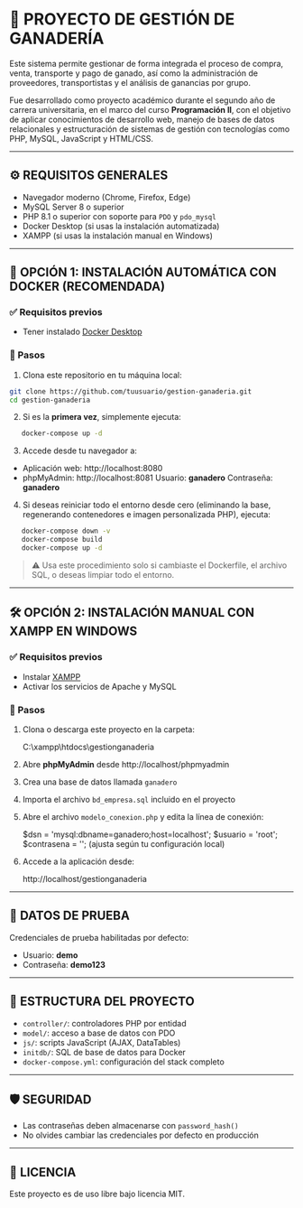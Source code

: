 # 🐄 PROYECTO DE GESTIÓN DE GANADERÍA

Este sistema permite gestionar de forma integrada el proceso de compra, venta, transporte y pago de ganado, así como la administración de proveedores, transportistas y el análisis de ganancias por grupo.

Fue desarrollado como proyecto académico durante el segundo año de carrera universitaria, en el marco del curso **Programación II**, con el objetivo de aplicar conocimientos de desarrollo web, manejo de bases de datos relacionales y estructuración de sistemas de gestión con tecnologías como PHP, MySQL, JavaScript y HTML/CSS.

---

## ⚙️ REQUISITOS GENERALES

- Navegador moderno (Chrome, Firefox, Edge)
- MySQL Server 8 o superior
- PHP 8.1 o superior con soporte para `PDO` y `pdo_mysql`
- Docker Desktop (si usas la instalación automatizada)
- XAMPP (si usas la instalación manual en Windows)

---

## 🚀 OPCIÓN 1: INSTALACIÓN AUTOMÁTICA CON DOCKER (RECOMENDADA)

### ✅ Requisitos previos

- Tener instalado [Docker Desktop](https://www.docker.com/products/docker-desktop)

### 🧱 Pasos

1. Clona este repositorio en tu máquina local:

```bash
git clone https://github.com/tuusuario/gestion-ganaderia.git
cd gestion-ganaderia
```

2. Si es la **primera vez**, simplemente ejecuta:

```bash
   docker-compose up -d
```

3. Accede desde tu navegador a:

- Aplicación web: http://localhost:8080
- phpMyAdmin: http://localhost:8081
  Usuario: **ganadero**
  Contraseña: **ganadero**

4. Si deseas reiniciar todo el entorno desde cero (eliminando la base, regenerando contenedores e imagen personalizada PHP), ejecuta:

```bash
   docker-compose down -v
   docker-compose build
   docker-compose up -d
```

> ⚠️ Usa este procedimiento solo si cambiaste el Dockerfile, el archivo SQL, o deseas limpiar todo el entorno.

---

## 🛠️ OPCIÓN 2: INSTALACIÓN MANUAL CON XAMPP EN WINDOWS

### ✅ Requisitos previos

- Instalar [XAMPP](https://www.apachefriends.org/index.html)
- Activar los servicios de Apache y MySQL

### 🧱 Pasos

1. Clona o descarga este proyecto en la carpeta:

   C:\xampp\htdocs\gestionganaderia

2. Abre **phpMyAdmin** desde http://localhost/phpmyadmin

3. Crea una base de datos llamada `ganadero`

4. Importa el archivo `bd_empresa.sql` incluido en el proyecto

5. Abre el archivo `modelo_conexion.php` y edita la línea de conexión:

   $dsn = 'mysql:dbname=ganadero;host=localhost';
   $usuario = 'root';
   $contrasena = ''; (ajusta según tu configuración local)

6. Accede a la aplicación desde:

   http://localhost/gestionganaderia

---

## 🧪 DATOS DE PRUEBA

Credenciales de prueba habilitadas por defecto:

- Usuario: **demo**
- Contraseña: **demo123**

---

## 📂 ESTRUCTURA DEL PROYECTO

- `controller/`: controladores PHP por entidad
- `model/`: acceso a base de datos con PDO
- `js/`: scripts JavaScript (AJAX, DataTables)
- `initdb/`: SQL de base de datos para Docker
- `docker-compose.yml`: configuración del stack completo

---

## 🛡️ SEGURIDAD

- Las contraseñas deben almacenarse con `password_hash()`
- No olvides cambiar las credenciales por defecto en producción

---

## 📄 LICENCIA

Este proyecto es de uso libre bajo licencia MIT.

